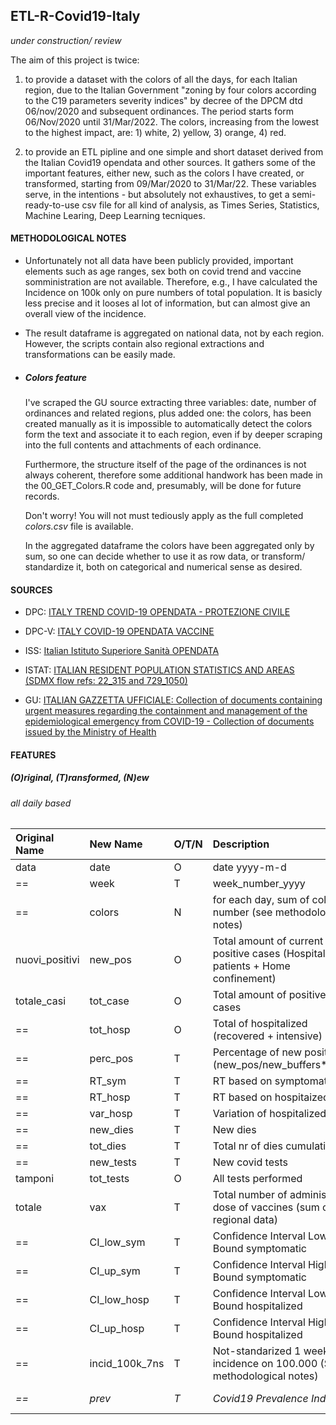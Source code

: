 ## ETL-R-Covid19-Italy
*under construction/ review*

The aim of this project is twice: 

1. to provide a dataset with the colors of all the days, for each Italian region, due to the Italian Government "zoning by four colors according to the C19 parameters severity indices" by decree of the DPCM dtd 06/nov/2020 and subsequent ordinances. The period starts form 06/Nov/2020 until 31/Mar/2022. The colors, increasing from the lowest to the highest impact, are: 1) white, 2) yellow, 3) orange, 4) red.

2. to provide an ETL pipline and one simple and short dataset derived from the Italian Covid19 opendata and other sources. It gathers some of the important features, either new, such as the colors I have created, or transformed, starting from 09/Mar/2020 to 31/Mar/22.
These variables serve, in the intentions - but absolutely not exhaustives, to get a semi-ready-to-use csv file for all kind of analysis, as Times Series, Statistics, Machine Learing, Deep Learning tecniques.


#### **METHODOLOGICAL NOTES**

- Unfortunately not all data have been publicly provided, important elements such as age ranges, sex both on covid trend and vaccine somministration are not available. Therefore, e.g., I have calculated the Incidence on 100k only on pure numbers of total population. It is basicly less precise and it looses al lot of information, but can almost give an overall view of the incidence.

- The result dataframe is aggregated on national data, not by each region. However, the scripts contain also regional extractions and transformations can be easily made.

- #####  **Colors** feature

  I've scraped the GU source extracting three variables: date, number of ordinances and related regions, plus added one: the colors,  has been created manually as it is impossible to automatically detect the colors form the text and associate it to each region, even if by deeper scraping into the full contents and attachments of each ordinance.

  Furthermore, the structure itself of the page of the ordinances is not always coherent, therefore some additional handwork has been made in the 00_GET_Colors.R code and, presumably, will be done for future records.

  Don't worry! You will not must tediously apply as the full completed *colors.csv* file is  available.

  In the aggregated dataframe the colors have been aggregated only by sum, so one can decide whether to use it as row data, or transform/ standardize it, both on categorical and numerical sense as desired.


#### **SOURCES**

- DPC: [ITALY TREND COVID-19 OPENDATA - PROTEZIONE CIVILE](https://github.com/pcm-dpc/COVID-19/blob/master/dati-andamento-covid19-italia.md)

- DPC-V: [ITALY COVID-19 OPENDATA VACCINE](https://github.com/italia/covid19-opendata-vaccini/blob/master/README.md)

- ISS: [Italian Istituto Superiore Sanità OPENDATA](https://www.epicentro.iss.it/coronavirus/sars-cov-2-sorveglianza-dati)

- ISTAT: [ITALIAN RESIDENT POPULATION STATISTICS AND AREAS (SDMX flow refs: 22_315 and 729_1050)](http://dati.istat.it/)

- GU: [ITALIAN GAZZETTA UFFICIALE: Collection of documents containing urgent measures regarding the containment and management of the epidemiological emergency from COVID-19 - Collection of documents issued by the Ministry of Health](https://www.gazzettaufficiale.it/attiAssociati/1?areaNode=17)


#### **FEATURES**
##### **(O)riginal, (T)ransformed, (N)ew**
###### *all daily based*

| Original Name| New Name | O/T/N | Description | Source | Type |
| :----------- | :----------- | :----------- | :------------- | :----------- | :----------- |
| data | date | O | date yyyy-m-d | == | date |
| == | week | T | week_number_yyyy | == | chr |
| == | colors | N | for each day, sum of color number (see methodological notes) | GU | int |
| nuovi_positivi | new_pos | O | Total amount of current positive cases (Hospitalised patients + Home confinement) | DPC | int |
| totale_casi | tot_case | O | Total amount of positive cases | DPC | int |
| == | tot_hosp | O | Total of hospitalized (recovered + intensive) | DPC | int |
| == | perc_pos | T | Percentage of new positives (new_pos/new_buffers*100) | DPC | dbl |
| == | RT_sym | T | RT based on symptomatics | ISS | dbl |
| == | RT_hosp | T | RT based on hospitaized | DPC | dbl |
| == | var_hosp | T | Variation of hospitalized | DPC | int |
| == | new_dies | T | New dies | DPC | int |
| == | tot_dies | T | Total nr of dies cumulative | DPC | int |
| == | new_tests | T | New covid tests | DPC | int |
| tamponi | tot_tests | O | All tests performed | DPC | int |
| totale | vax | T | Total number of administred dose of vaccines (sum of all regional data)  | DPC-V | int |
| == | CI_low_sym | T | Confidence Interval Low Bound symptomatic | ISS | dbl |
| == | CI_up_sym | T | Confidence Interval High Bound symptomatic | ISS | dbl |
| == | CI_low_hosp | T | Confidence Interval Low Bound hospitalized | DPC | dbl |
| == | CI_up_hosp | T | Confidence Interval High Bound hospitalized | DPC | dbl |
| == | incid_100k_7ns | T | Not-standarized 1 week incidence on 100.000 (See methodological notes) | DPC, ISTAT | dbl |
| *==* | *prev* | *T* | *Covid19 Prevalence Index* | *under cosntruction* |

